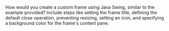 How would you create a custom frame using Java Swing, similar to the example provided? Include steps like setting the frame title, defining the default close operation, preventing resizing, setting an icon, and specifying a background color for the frame's content pane.